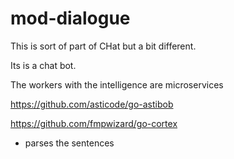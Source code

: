 # mod-dialogue

This is sort of part of CHat but a bit different.

Its is a chat bot.

The workers with the intelligence are microservices

https://github.com/asticode/go-astibob


https://github.com/fmpwizard/go-cortex
- parses the sentences 
